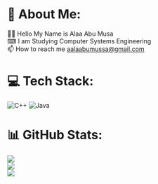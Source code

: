 # 💫 About Me:
👋🏻 Hello My Name is Alaa Abu Musa<br>⌨ I am Studying Computer Systems Engineering <br>📫 How to reach me aalaabumussa@gmail.com


# 💻 Tech Stack:
![C++](https://img.shields.io/badge/c++-%2300599C.svg?style=plastic&logo=c%2B%2B&logoColor=white) ![Java](https://img.shields.io/badge/java-%23ED8B00.svg?style=plastic&logo=openjdk&logoColor=white)
# 📊 GitHub Stats:
![](https://github-readme-stats.vercel.app/api?username=alaaabumusa&theme=dark&hide_border=false&include_all_commits=false&count_private=false)<br/>
![](https://github-readme-streak-stats.herokuapp.com/?user=alaaabumusa&theme=dark&hide_border=false)<br/>
![](https://github-readme-stats.vercel.app/api/top-langs/?username=alaaabumusa&theme=dark&hide_border=false&include_all_commits=false&count_private=false&layout=compact)

<!-- Proudly created with GPRM ( https://gprm.itsvg.in ) -->
